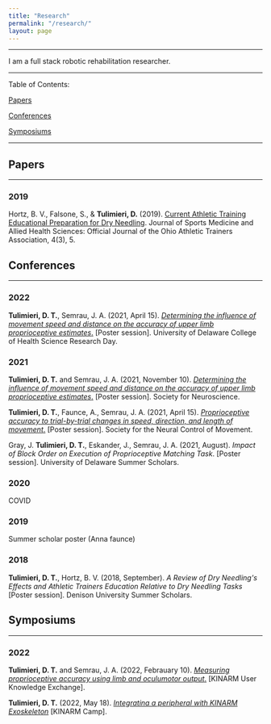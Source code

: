 ```yaml
---
title: "Research"
permalink: "/research/"
layout: page
---
```


---

I am a full stack robotic rehabilitation researcher. 

---

Table of Contents:

[Papers](#papers)

[Conferences](#conferences)

[Symposiums](#symposiums)

---

## Papers 

---

### 2019

Hortz, B. V., Falsone, S., & **Tulimieri, D.** (2019). [Current Athletic Training Educational Preparation for Dry Needling](https://scholarworks.bgsu.edu/cgi/viewcontent.cgi?article=1158&context=jsmahs). Journal of Sports Medicine and Allied Health Sciences: Official Journal of the Ohio Athletic Trainers Association, 4(3), 5.

## Conferences

---

### 2022

**Tulimieri, D. T.**, Semrau, J. A. (2021, April 15). [*Determining the influence of movement speed and distance on the accuracy of upper limb proprioceptive estimates*.]() [Poster session]. University of Delaware College of Health Science Research Day. 

### 2021

**Tulimieri, D. T.** and Semrau, J. A. (2021, November 10). [*Determining the influence of movement speed and distance on the accuracy of upper limb proprioceptive estimates*.](https://vimeo.com/666477795) [Poster session]. Society for Neuroscience. 

**Tulimieri, D. T.**, Faunce, A., Semrau, J. A. (2021, April 15). [*Proprioceptive accuracy to trial-by-trial changes in speed, direction, and length of movement*.](https://vimeo.com/666478189) [Poster session]. Society for the Neural Control of Movement. 

Gray, J. **Tulimieri, D. T.**, Eskander, J., Semrau, J. A. (2021, August). *Impact of Block Order on Execution of Proprioceptive Matching Task*. [Poster session]. University of Delaware Summer Scholars.  

### 2020

COVID

### 2019

Summer scholar poster (Anna faunce)

### 2018

**Tulimieri, D. T.**, Hortz, B. V. (2018, September). *A Review of Dry Needling's Effects and Athletic Trainers Education Relative to Dry Needling Tasks* [Poster session]. Denison University Summer Scholars. 

## Symposiums 

---

### 2022

**Tulimieri, D. T.** and Semrau, J. A. (2022, Febrauary 10). [*Measuring proprioceptive accuracy using limb and oculumotor output*.](https://vimeo.com/676091426) [KINARM User Knowledge Exchange]. 

**Tulimieri, D. T.** (2022, May 18). [*Integratina a peripheral with KINARM Exoskeleton*](https://vimeo.com/manage/videos/711802706) [KINARM Camp]. 

